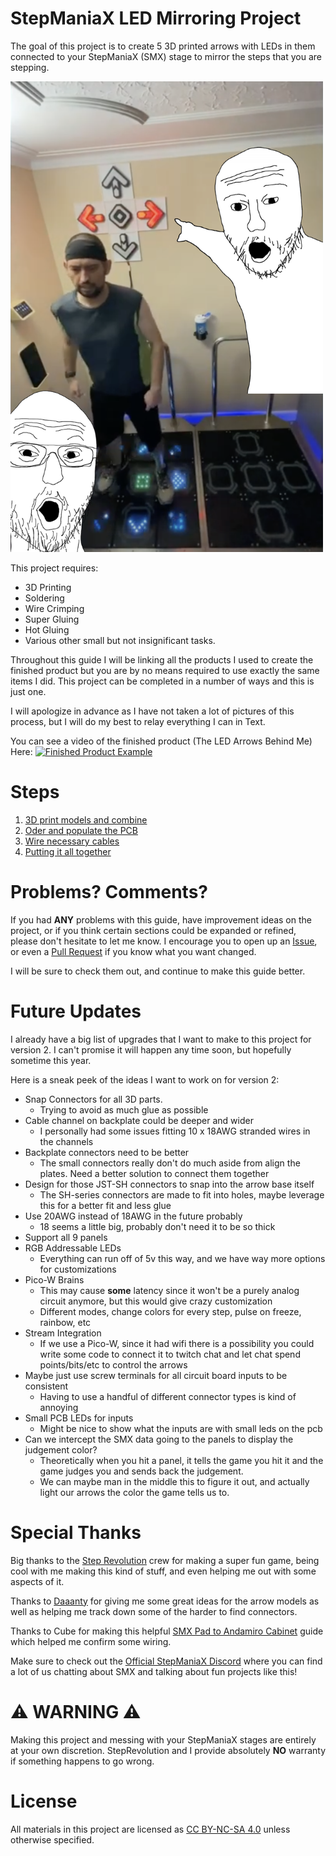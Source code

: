 # StepManiaX LED Mirroring Project
The goal of this project is to create 5 3D printed arrows with LEDs in them connected
to your StepManiaX (SMX) stage to mirror the steps that you are stepping.

<img src="./cover-pic.png" width="500" alt="Cover Image">

This project requires:
- 3D Printing
- Soldering
- Wire Crimping
- Super Gluing
- Hot Gluing
- Various other small but not insignificant tasks.

Throughout this guide I will be linking all the products I used to create the finished product
but you are by no means required to use exactly the same items I did. This project can be
completed in a number of ways and this is just one.

I will apologize in advance as I have not taken a lot of pictures of this process, but I will
do my best to relay everything I can in Text.

You can see a video of the finished product (The LED Arrows Behind Me) Here:
[![Finished Product Example](http://img.youtube.com/vi/8-Bkg70dLgw/0.jpg)](https://www.youtube.com/watch?v=8-Bkg70dLgw)

# Steps

1. [3D print models and combine](./3D%20Prints/README.md)
2. [Oder and populate the PCB](./Circuit/README.md)
3. [Wire necessary cables](./Wiring/README.md)
4. [Putting it all together](./Finishing/README.md)

# Problems? Comments? 
If you had **ANY** problems with this guide, have improvement ideas on the project, or if you think certain sections 
could be expanded or refined, please don't hesitate to let me know.
I encourage you to open up an [Issue](https://github.com/fchorney/StepManiaX-LED-Arrows/issues),
or even a [Pull Request](https://github.com/fchorney/StepManiaX-LED-Arrows/pulls) if you know what you want changed.

I will be sure to check them out, and continue to make this guide better. 

# Future Updates
I already have a big list of upgrades that I want to make to this project for version 2. I can't promise it will happen
any time soon, but hopefully sometime this year. 

Here is a sneak peek of the ideas I want to work on for version 2:
- Snap Connectors for all 3D parts.
  - Trying to avoid as much glue as possible
- Cable channel on backplate could be deeper and wider
  - I personally had some issues fitting 10 x 18AWG stranded wires in the channels
- Backplate connectors need to be better
  - The small connectors really don't do much aside from align the plates. Need a better solution to connect them together
- Design for those JST-SH connectors to snap into the arrow base itself
  - The SH-series connectors are made to fit into holes, maybe leverage this for a better fit and less glue
- Use 20AWG instead of 18AWG in the future probably
  - 18 seems a little big, probably don't need it to be so thick
- Support all 9 panels
- RGB Addressable LEDs
  - Everything can run off of 5v this way, and we have way more options for customizations
- Pico-W Brains
  - This may cause **some** latency since it won't be a purely analog circuit anymore, but this would give crazy customization
  - Different modes, change colors for every step, pulse on freeze, rainbow, etc
- Stream Integration
  - If we use a Pico-W, since it had wifi there is a possibility you could write some code to connect it to twitch chat
and let chat spend points/bits/etc to control the arrows
- Maybe just use screw terminals for all circuit board inputs to be consistent
  - Having to use a handful of different connector types is kind of annoying
- Small PCB LEDs for inputs
  - Might be nice to show what the inputs are with small leds on the pcb
- Can we intercept the SMX data going to the panels to display the judgement color?
  - Theoretically when you hit a panel, it tells the game you hit it and the game judges you and sends back the judgement.
  - We can maybe man in the middle this to figure it out, and actually light our arrows the color the game tells us to.

# Special Thanks
Big thanks to the [Step Revolution](https://www.steprevolution.com/) crew for making a super fun game, being cool with me
making this kind of stuff, and even helping me out with some aspects of it.

Thanks to [Daaanty](https://www.twitch.tv/daaanty) for giving me some great ideas for the arrow models as well as helping
me track down some of the harder to find connectors. 

Thanks to Cube for making this helpful [SMX Pad to Andamiro Cabinet](https://docs.google.com/document/d/1XnCEbnF3oVle8vsj_GakjsSuEs43jKPMqEG-YfRb-IE/edit#heading=h.98pnc1v5ryli)
guide which helped me confirm some wiring.

Make sure to check out the [Official StepManiaX Discord](https://discord.gg/stepmaniax-430779485026254848) where you
can find a lot of us chatting about SMX and talking about fun projects like this!

# ⚠️ WARNING ⚠️
Making this project and messing with your StepManiaX stages are entirely at your own discretion. 
StepRevolution and I provide absolutely **NO** warranty if something happens to go wrong.

# License
All materials in this project are licensed as [CC BY-NC-SA 4.0](https://creativecommons.org/licenses/by-nc-sa/4.0/) unless otherwise specified.
